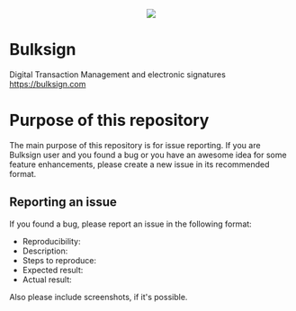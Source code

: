
<p align="center"> 
<img src="https://bulksign.com/contentpublic/b.png" style="max-height:180px" ></img>
</p>


# Bulksign
Digital Transaction Management and electronic signatures https://bulksign.com



# Purpose of this repository

The main purpose of this repository is for issue reporting. If you are Bulksign user and you found a bug or you have an awesome idea for some feature enhancements, please create a new issue in its recommended format.

## Reporting an issue
If you found a bug, please report an issue in the following format:

  * Reproducibility:
  * Description:
  * Steps to reproduce:
  * Expected result:
  * Actual result:
  
Also please include screenshots, if it's possible.